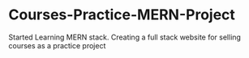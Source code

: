 # Courses-Practice-MERN-Project
Started Learning MERN stack. Creating a full stack website for selling courses as a practice project
